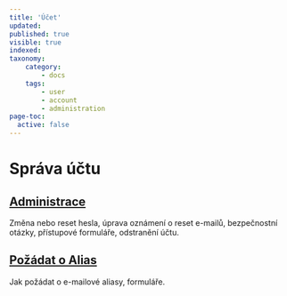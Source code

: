```yaml
---
title: 'Účet'
updated:
published: true
visible: true
indexed: 
taxonomy:
    category:
        - docs
    tags:
        - user
        - account
        - administration
page-toc:
  active: false
---
```


# Správa účtu

## [Administrace](administration)
Změna nebo reset hesla, úprava oznámení o reset e-mailů, bezpečnostní otázky, přístupové formuláře, odstranění účtu.

## [Požádat o Alias](alias-request)
Jak požádat o e-mailové aliasy, formuláře.
